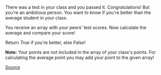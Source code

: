 There was a test in your class and you passed it. Congratulations!
But you're an ambitious person. You want to know if you're better than the average student in your class.

You receive an array with your peers' test scores. Now calculate the average and compare your score!

Return *True* if you're better, else *False*!

**Note:** Your points are not included in the array of your class's points. For calculating the average point you may add your point to the given array!

[Source](https://www.codewars.com/kata/5601409514fc93442500010b)
